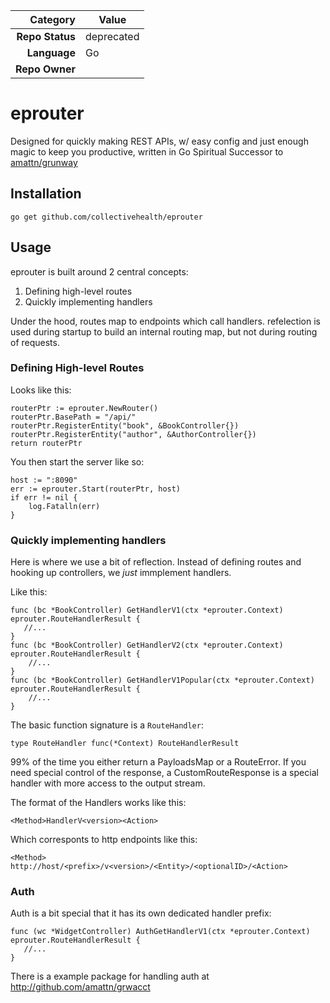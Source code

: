 <!-- CH Repo Tracking Data version 1.0.2 -->
|     Category     |         Value         |
| ---------------: | --------------------- |
| **Repo Status**  | deprecated |
| **Language**     | Go          |
| **Repo Owner**   |   |
<!-- If you use any of the following fields, please delete "Repo Owner", above,
     as it then becomes ambiguous.  If you add fields, please update the script
     at walker-github-ranger. -->
<!--
| **Repo PoC**     | <One or more humans>  |
| **Repo Oncall**  | <Link to PagerDuty>   |
| **Repo Team Owner** | <Name of owning team> |
-->


eprouter
========

Designed for quickly making REST APIs, w/ easy config and just enough magic to keep you productive, written in Go
Spiritual Successor to [amattn/grunway](https://github.com/amattn/grunway)


Installation
------------

	go get github.com/collectivehealth/eprouter


Usage
-----

eprouter is built around 2 central concepts:

1. Defining high-level routes
2. Quickly implementing handlers

Under the hood, routes map to endpoints which call handlers.
refelection is used during startup to build an internal routing map, but not during routing of requests.

### Defining High-level Routes

Looks like this:

	routerPtr := eprouter.NewRouter()
	routerPtr.BasePath = "/api/"
	routerPtr.RegisterEntity("book", &BookController{})
	routerPtr.RegisterEntity("author", &AuthorController{})
	return routerPtr

You then start the server like so:

	host := ":8090"
	err := eprouter.Start(routerPtr, host)
	if err != nil {
		log.Fatalln(err)
	}

### Quickly implementing handlers

Here is where we use a bit of reflection.  Instead of defining routes and hooking up controllers, we _just_ immplement handlers.

Like this:

	func (bc *BookController) GetHandlerV1(ctx *eprouter.Context) eprouter.RouteHandlerResult {
	   //...
	}
	func (bc *BookController) GetHandlerV2(ctx *eprouter.Context) eprouter.RouteHandlerResult {
		//...
	}
	func (bc *BookController) GetHandlerV1Popular(ctx *eprouter.Context) eprouter.RouteHandlerResult {
	    //...
	}

The basic function signature is a `RouteHandler`:

	type RouteHandler func(*Context) RouteHandlerResult

99% of the time you either return a PayloadsMap or a RouteError.  If you need special control of the response, a CustomRouteResponse is a special handler with more access to the output stream.


The format of the Handlers works like this:

	<Method>HandlerV<version><Action>

Which corresponts to http endpoints like this:

    <Method> http://host/<prefix>/v<version>/<Entity>/<optionalID>/<Action>

### Auth

Auth is a bit special that it has its own dedicated handler prefix:

	func (wc *WidgetController) AuthGetHandlerV1(ctx *eprouter.Context) eprouter.RouteHandlerResult {
	   //...
	}

There is a example package for handling auth at http://github.com/amattn/grwacct

